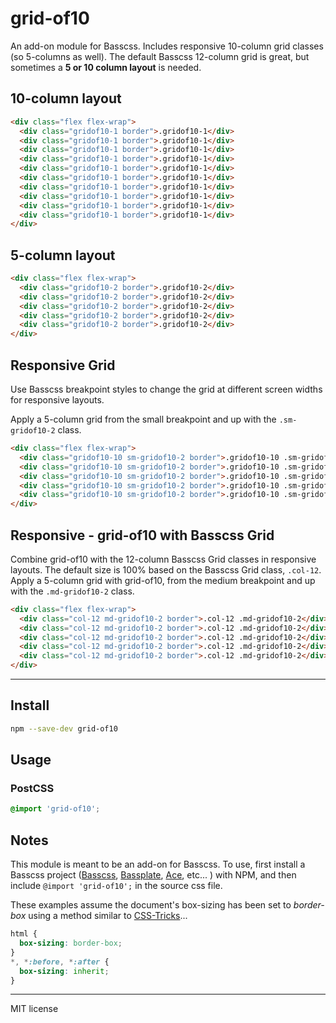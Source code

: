# grid-of10
An add-on module for Basscss. Includes responsive 10-column grid classes (so 5-columns as well). The default Basscss 12-column grid is great, but sometimes a **5 or 10 column layout** is needed.


## 10-column layout

```html
<div class="flex flex-wrap">
  <div class="gridof10-1 border">.gridof10-1</div>
  <div class="gridof10-1 border">.gridof10-1</div>
  <div class="gridof10-1 border">.gridof10-1</div>
  <div class="gridof10-1 border">.gridof10-1</div>
  <div class="gridof10-1 border">.gridof10-1</div>
  <div class="gridof10-1 border">.gridof10-1</div>
  <div class="gridof10-1 border">.gridof10-1</div>
  <div class="gridof10-1 border">.gridof10-1</div>
  <div class="gridof10-1 border">.gridof10-1</div>
  <div class="gridof10-1 border">.gridof10-1</div>
</div>
```

## 5-column layout

```html
<div class="flex flex-wrap">
  <div class="gridof10-2 border">.gridof10-2</div>
  <div class="gridof10-2 border">.gridof10-2</div>
  <div class="gridof10-2 border">.gridof10-2</div>
  <div class="gridof10-2 border">.gridof10-2</div>
  <div class="gridof10-2 border">.gridof10-2</div>
</div>
```

## Responsive Grid
Use Basscss breakpoint styles to change the grid at different screen widths for responsive layouts.

Apply a 5-column grid from the small breakpoint and up with the `.sm-gridof10-2` class.

```html
<div class="flex flex-wrap">
  <div class="gridof10-10 sm-gridof10-2 border">.gridof10-10 .sm-gridof10-2</div>
  <div class="gridof10-10 sm-gridof10-2 border">.gridof10-10 .sm-gridof10-2</div>
  <div class="gridof10-10 sm-gridof10-2 border">.gridof10-10 .sm-gridof10-2</div>
  <div class="gridof10-10 sm-gridof10-2 border">.gridof10-10 .sm-gridof10-2</div>
  <div class="gridof10-10 sm-gridof10-2 border">.gridof10-10 .sm-gridof10-2</div>
</div>
```

## Responsive - grid-of10 with Basscss Grid
Combine grid-of10 with the 12-column Basscss Grid classes in responsive layouts. The default size is 100% based on the Basscss Grid class, `.col-12`. Apply a 5-column grid with  grid-of10, from the medium breakpoint and up with the `.md-gridof10-2` class.

```html
<div class="flex flex-wrap">
  <div class="col-12 md-gridof10-2 border">.col-12 .md-gridof10-2</div>
  <div class="col-12 md-gridof10-2 border">.col-12 .md-gridof10-2</div>
  <div class="col-12 md-gridof10-2 border">.col-12 .md-gridof10-2</div>
  <div class="col-12 md-gridof10-2 border">.col-12 .md-gridof10-2</div>
  <div class="col-12 md-gridof10-2 border">.col-12 .md-gridof10-2</div>
</div>
```

---
## Install

```sh
npm --save-dev grid-of10
```

## Usage

### PostCSS

```css
@import 'grid-of10';
```

## Notes
This module is meant to be an add-on for Basscss. To use, first install a Basscss project ([Basscss](https://github.com/basscss/basscss/), [Bassplate](https://github.com/basscss/bassplate), [Ace](https://github.com/basscss/ace), etc... ) with NPM, and then include `@import 'grid-of10';` in the source css file.

These examples assume the document's box-sizing has been set to _border-box_ using a method similar to [CSS-Tricks](https://css-tricks.com/box-sizing/)...

```css
html {
  box-sizing: border-box;
}
*, *:before, *:after {
  box-sizing: inherit;
}
```

---

MIT license
